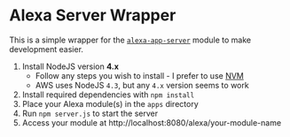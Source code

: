 # Alexa Server Wrapper

This is a simple wrapper for the [`alexa-app-server`](https://github.com/matt-kruse/alexa-app-server) module to make development easier.

1. Install NodeJS version **4.x**
    * Follow any steps you wish to install - I prefer to use [NVM](https://github.com/creationix/nvm)
    * AWS uses NodeJS `4.3`, but any `4.x` version seems to work
1. Install required dependencies with `npm install`
1. Place your Alexa module(s) in the `apps` directory
1. Run `npm server.js` to start the server
1. Access your module at http://localhost:8080/alexa/your-module-name